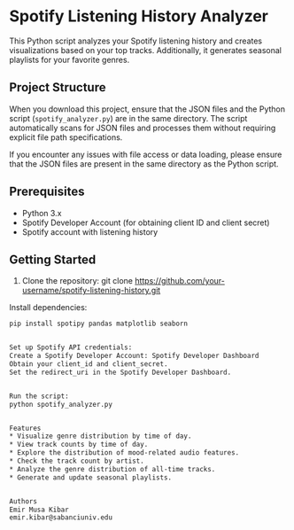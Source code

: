# Spotify Listening History Analyzer

This Python script analyzes your Spotify listening history and creates visualizations based on your top tracks. Additionally, it generates seasonal playlists for your favorite genres.

## Project Structure

When you download this project, ensure that the JSON files and the Python script (`spotify_analyzer.py`) are in the same directory. The script automatically scans for JSON files and processes them without requiring explicit file path specifications.

If you encounter any issues with file access or data loading, please ensure that the JSON files are present in the same directory as the Python script.

## Prerequisites

- Python 3.x
- Spotify Developer Account (for obtaining client ID and client secret)
- Spotify account with listening history

## Getting Started

1. Clone the repository:
git clone https://github.com/your-username/spotify-listening-history.git

   
Install dependencies:

```bash
pip install spotipy pandas matplotlib seaborn


Set up Spotify API credentials:
Create a Spotify Developer Account: Spotify Developer Dashboard
Obtain your client_id and client_secret.
Set the redirect_uri in the Spotify Developer Dashboard.


Run the script:
python spotify_analyzer.py


Features
* Visualize genre distribution by time of day.
* View track counts by time of day.
* Explore the distribution of mood-related audio features.
* Check the track count by artist.
* Analyze the genre distribution of all-time tracks.
* Generate and update seasonal playlists.


Authors
Emir Musa Kibar 
emir.kibar@sabanciuniv.edu
